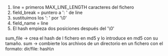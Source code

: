 1. line = primeros MAX_LINE_LENGTH caracteres del fichero
2. field_break = puntero a ': ' de line
3. sustituimos los ': ' por '\0'
4. field_name = line
5. El hash empieza dos posiciones después del '\0'



sum_file -> crea el hash de l fichero en md5 y lo introduce en md5 con su tamaño.
sum -> combierte los archivos de un directorio en un fichero con el formato:
dir/file: hash\n
